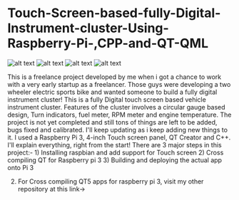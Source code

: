 # Touch-Screen-based-fully-Digital-Instrument-cluster-Using-Raspberry-Pi-,CPP-and-QT-QML

![alt text](https://github.com/pratikfarkase94/Touch-Screen-based-fully-Digital-Instrument-cluster-Using-Raspberry-Pi-3-and-CPP-QT-QML/blob/master/IMG-20180606-WA0001.jpg)
![alt text](https://github.com/pratikfarkase94/Touch-Screen-based-fully-Digital-Instrument-cluster-Using-Raspberry-Pi-3-and-CPP-QT-QML/blob/master/IMG-20180606-WA0002.jpg)
![alt text](https://github.com/pratikfarkase94/Touch-Screen-based-fully-Digital-Instrument-cluster-Using-Raspberry-Pi-3-and-CPP-QT-QML/blob/master/Screenshot%20from%202018-06-06%2000-18-32.png)
![alt text](https://github.com/pratikfarkase94/Touch-Screen-based-fully-Digital-Instrument-cluster-Using-Raspberry-Pi-3-and-CPP-QT-QML/blob/master/IMG_20180606_000444.jpg)


This is a freelance project developed by me when i got a chance to work with a very early startup as a freelancer. Those guys were developing a two wheeler electric sports bike and wanted someone to build a fully digital instrument cluster! This is a fully Digital touch screen based vehicle instrument cluster. Features of the cluster involves a circular gauge based design, Turn indicators, fuel meter, RPM meter and engine temperature. The project is not yet completed and still tons of things are left to be added, bugs fixed and calibrated. I'll keep updating as i keep adding new things to it. I used a Raspberry Pi 3, 4-inch Touch screen panel, QT Creator and C++. I'll explain everything, right from the start! There are 3 major steps in this project:-
                                        1) Installing raspbian and add support for Touch screen
                                        2) Cross compiling QT for Raspberry pi 3
                                        3) Building and deploying the actual app onto Pi 3
                                        

2) For Cross compiling QT5 apps for raspberry pi 3, visit my other repository at this link-> 
  




